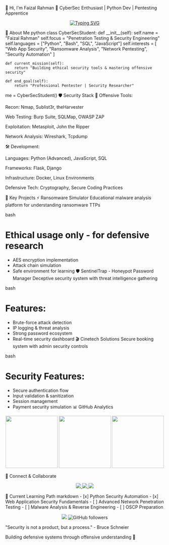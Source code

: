 👋 Hi, I'm Faizal Rahman
🔐 CyberSec Enthusiast | Python Dev | Pentesting Apprentice
<p align="center"> <a href="https://git.io/typing-svg"> <img src="https://readme-typing-svg.herokuapp.com?font=Fira+Code&weight=600&size=22&duration=4000&pause=1000&color=00FF00&center=true&vCenter=true&width=650&lines=Zero+Trust+Advocate;Offensive+Security+Learner;Python+Automation+Enjoyer;Building+Security+Tools;Red+Team+Mindset" alt="Typing SVG" /> </a> </p>
🧠 About Me
python
class CyberSecStudent:
    def __init__(self):
        self.name = "Faizal Rahman"
        self.focus = "Penetration Testing & Security Engineering"
        self.languages = ["Python", "Bash", "SQL", "JavaScript"]
        self.interests = [
            "Web App Security",
            "Ransomware Analysis", 
            "Network Pentesting",
            "Security Automation"
        ]
    
    def current_mission(self):
        return "Building ethical security tools & mastering offensive security"
    
    def end_goal(self):
        return "Professional Pentester | Security Researcher"

me = CyberSecStudent()
🛡️ Security Stack
🔧 Offensive Tools:

Recon: Nmap, Sublist3r, theHarvester

Web Testing: Burp Suite, SQLMap, OWASP ZAP

Exploitation: Metasploit, John the Ripper

Network Analysis: Wireshark, Tcpdump

🛠️ Development:

Languages: Python (Advanced), JavaScript, SQL

Frameworks: Flask, Django

Infrastructure: Docker, Linux Environments

Defensive Tech: Cryptography, Secure Coding Practices

🚀 Key Projects
⚡ Ransomware Simulator
Educational malware analysis platform for understanding ransomware TTPs

bash
# Ethical usage only - for defensive research
- AES encryption implementation
- Attack chain simulation
- Safe environment for learning
🛡️ SentinelTrap - Honeypot Password Manager
Deceptive security system with threat intelligence gathering

bash
# Features:
- Brute-force attack detection
- IP logging & threat analysis
- Strong password ecosystem
- Real-time security dashboard
🎬 Cinetech Solutions
Secure booking system with admin security controls

bash
# Security Features:
- Secure authentication flow
- Input validation & sanitization
- Session management
- Payment security simulation
📊 GitHub Analytics
<p align="center"> <img src="https://github-readme-stats.vercel.app/api?username=FaizalRahman01&show_icons=true&theme=dark&hide_border=true&bg_color=0d1117&title_color=00FF00&text_color=ffffff&icon_color=00FF00" height="165" /> <img src="https://streak-stats.demolab.com?user=FaizalRahman01&theme=dark&hide_border=true&background=0D1117&ring=00FF00&fire=00FF00&currStreakLabel=00FF00" height="165" /> <img src="https://github-readme-stats.vercel.app/api/top-langs/?username=FaizalRahman01&layout=compact&theme=dark&hide_border=true&bg_color=0d1117&title_color=00FF00&text_color=ffffff" height="165" /> </p>
🔗 Connect & Collaborate
<p align="center"> <a href="https://linkedin.com/in/faizal-rahman-68275a260"> <img src="https://img.shields.io/badge/LinkedIn-0A66C2?style=for-the-badge&logo=linkedin&logoColor=white" /> </a> <a href="mailto:faizalrahman7834@gmail.com"> <img src="https://img.shields.io/badge/ProtonMail-8B89CC?style=for-the-badge&logo=protonmail&logoColor=white" /> </a> <a href="https://github.com/FaizalRahman01"> <img src="https://img.shields.io/badge/GitHub-181717?style=for-the-badge&logo=github&logoColor=white" /> </a> </p>
📜 Current Learning Path
markdown
- [x] Python Security Automation
- [x] Web Application Security Fundamentals
- [ ] Advanced Network Penetration Testing
- [ ] Malware Analysis & Reverse Engineering
- [ ] OSCP Preparation
<p align="center"> <img src="https://komarev.com/ghpvc/?username=FaizalRahman01&label=Profile+Views&color=00FF00&style=flat" /> <img alt="GitHub followers" src="https://img.shields.io/github/followers/FaizalRahman01?label=Follow&style=social"> </p>
"Security is not a product, but a process." - Bruce Schneier

Building defensive systems through offensive understanding 🔐
